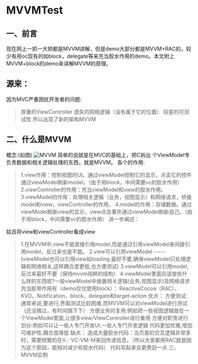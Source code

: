# MVVMTest
## 一、前言

现在网上一抓一大把都是MVVM讲解，但是demo大部分都是MVVM+RAC的，较少有用oc现有的如block，delegate等来充当胶水作用的demo。本文附上MVVM+block的demo来讲解MVVM的原理。

## 源来：

因为MVC严重困扰开发者的问题:

> 厚重的ViewController
> 遗失的网络逻辑（没有属于它的位置）
> 较差的可测试性
所以出现了新的架构MVVM

 ## 二、什么是MVVM

概念:(如图)
![MVVM](http://upload-images.jianshu.io/upload_images/1686195-716b74a75817279e.png?imageMogr2/auto-orient/strip%7CimageView2/2/w/1240)
简单的说就是在MVC的基础上，把C拆出 个ViewModel专负责数据和相关逻辑处理的东西，就是MVVM。
各个的作用:

> 1.view作用：控制视图的UI。通过viewModel控制它的显示，点击它的控件通过viewModel刷新model。（由于用block，中间需要vc的胶水作用）
> 2.viewController的作用：充当viewModel和view的胶水作用。
> 3.viewModel的作用：处理相关逻辑（业务，视图显示）和网络请求，桥接model和view，viewController的作用。
> 4.model的作用：存储数据。通过viewModel刷新view的显示，view点击事件通过viewModel刷新自己。（由于用block，中间需要vc的胶水作用）
进一步阐述：

姑且将view和viewController看成view
> 1.在MVVM中,view不能直接引用model,而是通过引用viewModel来间接引用model，反过来也是不能。
> 2.view可以引用viewModel ----- (viewModel也可以引用view如loading,最好不要,确保viewModel只处理逻辑和网络相关,这样耦合度更低,也方便测试)
> 3.viewModel可以引用model,反过来最好不要（保持mvvm纯粹的结构）
> 4.viewModel里面应该放些什么样的东西呢?一般viewModel中放置相关逻辑(业务,视图显示)及网络请求
充当胶带作用有（demo仅仅使用block）：
> ReactiveCocoa（RAC），KVO，Notification，block，delegate和target-action
优点：
方便测试:通常来说,要进行,界面测试比较困难,而MVVM可以对viewModel进行测试（还没搞过，有时间搞下下）
方便业务的复用:例如把一些视图逻辑放在一个ViewModel里面,让很多view/ViewController进行重用
方便对职责进行划分:例如可以让一些人专门开发UI,一些人专门开发逻辑
代码更加优雅,增加可维护性,耦合度降低
缺点：
造成大量胶水代码：当页面的交互逻辑非常多时，需要频繁的在V／VC-VM-M来回传递信息。（所以大家都用RAC就是因为这个原因，能相对减少些胶水代码）
代码写起来会更费劲一点
三、MVVM实例


